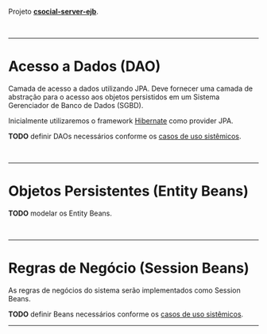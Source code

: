 Projeto **[csocial-server-ejb](http://code.google.com/p/compmack-social/source/browse/#svn/trunk/csocial-server-ejb)**.

<br />

---


# Acesso a Dados (DAO) #

Camada de acesso a dados utilizando JPA. Deve fornecer uma camada de abstração para o acesso aos objetos persistidos em um Sistema Gerenciador de Banco de Dados (SGBD).

Inicialmente utilizaremos o framework [Hibernate](http://www.hibernate.org/) como provider JPA.

**TODO** definir DAOs necessários conforme os [casos de uso sistêmicos](ModelagemCasoDeUsoSistemico.md).

<br />

---


# Objetos Persistentes (Entity Beans) #

**TODO** modelar os Entity Beans.

<br />

---


# Regras de Negócio (Session Beans) #

As regras de negócios do sistema serão implementados como Session Beans.

**TODO** definir Beans necessários conforme os [casos de uso sistêmicos](ModelagemCasoDeUsoSistemico.md).


---

<br />